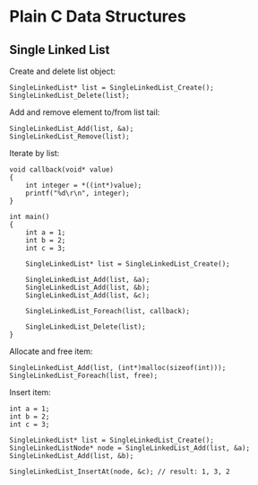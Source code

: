 # Plain C Data Structures #

## Single Linked List ##

 Create and delete list object:
 ```
 SingleLinkedList* list = SingleLinkedList_Create();
 SingleLinkedList_Delete(list);
 ```
 
Add and remove element to/from list tail:
```
SingleLinkedList_Add(list, &a);
SingleLinkedList_Remove(list);
```

Iterate by list:
```
void callback(void* value)
{
    int integer = *((int*)value);
    printf("%d\r\n", integer);
}

int main()
{
    int a = 1;
    int b = 2;
    int c = 3;

    SingleLinkedList* list = SingleLinkedList_Create();
    
    SingleLinkedList_Add(list, &a);
    SingleLinkedList_Add(list, &b);
    SingleLinkedList_Add(list, &c);
    
    SingleLinkedList_Foreach(list, callback);
    
    SingleLinkedList_Delete(list);
}
```

Allocate and free item:
```
SingleLinkedList_Add(list, (int*)malloc(sizeof(int)));
SingleLinkedList_Foreach(list, free);
```

Insert item:
```
int a = 1;
int b = 2;
int c = 3;

SingleLinkedList* list = SingleLinkedList_Create();
SingleLinkedListNode* node = SingleLinkedList_Add(list, &a);
SingleLinkedList_Add(list, &b);

SingleLinkedList_InsertAt(node, &c); // result: 1, 3, 2
```
